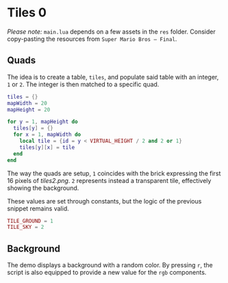 # Tiles 0

_Please note:_ `main.lua` depends on a few assets in the `res` folder. Consider copy-pasting the resources from `Super Mario Bros — Final`.

## Quads

The idea is to create a table, `tiles`, and populate said table with an integer, `1` or `2`. The integer is then matched to a specific quad.

```lua
tiles = {}
mapWidth = 20
mapHeight = 20

for y = 1, mapHeight do
  tiles[y] = {}
  for x = 1, mapWidth do
    local tile = {id = y < VIRTUAL_HEIGHT / 2 and 2 or 1}
    tiles[y][x] = tile
  end
end
```

The way the quads are setup, `1` coincides with the brick expressing the first 16 pixels of _tiles2.png_. `2` represents instead a transparent tile, effectively showing the background.

These values are set through constants, but the logic of the previous snippet remains valid.

```lua
TILE_GROUND = 1
TILE_SKY = 2
```

## Background

The demo displays a background with a random color. By pressing `r`, the script is also equipped to provide a new value for the `rgb` components.
